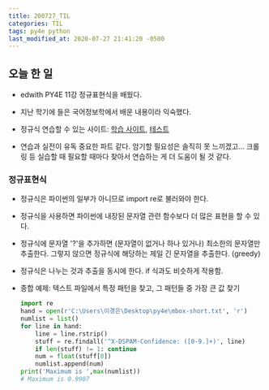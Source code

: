 ```yaml
---
title: 200727_TIL
categories: TIL
tags: py4e python
last_modified_at: 2020-07-27 21:41:20 -0500
---
```


## 오늘 한 일

* edwith PY4E 11강 정규표현식을 배웠다.

* 지난 학기에 들은 국어정보학에서 배운 내용이라 익숙했다.

* 정규식 연습할 수 있는 사이트: [학습 사이트](https://regexone.com/), [테스트](https://regexr.com/)

* 연습과 실전이 유독 중요한 파트 같다. 암기할 필요성은 솔직히 못 느끼겠고... 크롤링 등 실습할 때 필요할 때마다 찾아서 연습하는 게 더 도움이 될 것 같다.


### 정규표현식

* 정규식은 파이썬의 일부가 아니므로 import re로 불러와야 한다.

* 정규식을 사용하면 파이썬에 내장된 문자열 관련 함수보다 더 많은 표현을 할 수 있다.

* 정규식에 문자열 '?'을 추가하면 (문자열이 없거나 하나 있거나) 최소한의 문자열만 추출한다. 그렇지 않으면 정규식에 해당하는 제일 긴 문자열을 추출한다. (greedy)

* 정규식은 나누는 것과 추출을 동시에 한다. if 식과도 비슷하게 작용함.

* 종합 예제: 텍스트 파일에서 특정 패턴을 찾고, 그 패턴들 중 가장 큰 값 찾기

  ```python
  import re
  hand = open(r'C:\Users\이경은\Desktop\py4e\mbox-short.txt', 'r')
  numlist = list()
  for line in hand:
      line = line.rstrip()
      stuff = re.findall('^X-DSPAM-Confidence: ([0-9.]+)', line)
      if len(stuff) != 1: continue
      num = float(stuff[0])
      numlist.append(num)
  print('Maximum is ',max(numlist))
  # Maximum is 0.9907
  ```

